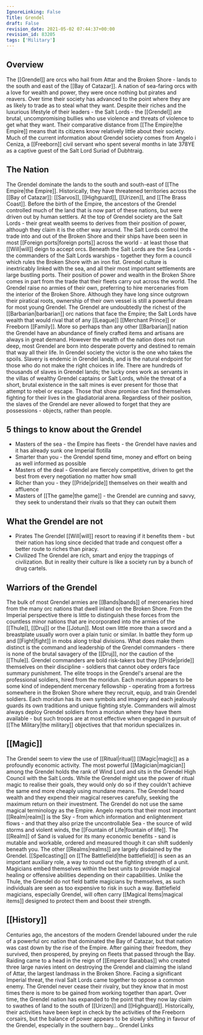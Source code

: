 ```yaml
---
IgnoreLinking: False
Title: Grendel
draft: False
revision_date: 2021-05-02 07:44:37+00:00
revision_id: 83205
tags: ['Military']
---
```


## Overview
The [[Grendel]] are orcs who hail from Attar and the Broken Shore - lands to the south and east of the [[Bay of Catazar]]. A nation of sea-faring orcs with a love for wealth and power, they were once nothing but pirates and reavers. Over time their society has advanced to the point where they are as likely to trade as to steal what they want. Despite their riches and the luxurious lifestyle of their leaders - the Salt Lords - the [[Grendel]] are brutal, uncompromising bullies who use violence and threats of violence to get what they want. Their comparative distance from [[The Empire|the Empire]] means that its citizens know relatively little about their society. 
Much of the current information about Grendel society comes from Angelo i Ceniza, a [[Freeborn]] civil servant who spent several months in late 378YE as a captive guest of the Salt Lord Suriad of Dubhtraig.
## The Nation
The Grendel dominate the lands to the south and south-east of [[The Empire|the Empire]]. Historically, they have threatened territories across the [[Bay of Catazar]]: [[Sarvos]], [[Highguard]], [[Urizen]], and [[The Brass Coast]]. Before the birth of the Empire, the ancestors of the Grendel controlled much of the land that is now part of these nations, but were driven out by human settlers.
At the top of Grendel society are the Salt Lords - their great wealth seems to derives from their position of power, although they claim it is the other way around. The Salt Lords control the trade into and out of the Broken Shore and their ships have been seen in most [[Foreign ports|foreign ports]] across the world - at least those that [[Will|will]] deign to accept orcs. Beneath the Salt Lords are the Sea Lords - the commanders of the Salt Lords warships - together they form a council which rules the Broken Shore with an iron fist.
Grendel culture is inextricably linked with the sea, and all their most important settlements are large bustling ports. Their position of power and wealth in the Broken Shore comes in part from the trade that their fleets carry out across the world. The Grendel raise no armies of their own, preferring to hire mercenaries from the interior of the Broken Shore. Although they have long since outgrown their piratical roots, ownership of their own vessel is still a powerful dream for most young Grendel.
The Grendel are undoubtedly the richest of the [[Barbarian|barbarian]] orc nations that face the Empire; the Salt Lords have wealth that would rival that of any [[League]] [[Merchant Prince]] or Freeborn [[Family]]. More so perhaps than any other [[Barbarian]] nation the Grendel have an abundance of finely crafted items and artisans are always in great demand. However the wealth of the nation does not run deep, most Grendel are born into desperate poverty and destined to remain that way all their life. In Grendel society the victor is the one who takes the spoils.
Slavery is endemic in Grendel lands, and is the natural endpoint for those who do not make the right choices in life. There are hundreds of thousands of slaves in Grendel lands; the lucky ones work as servants in the villas of wealthy Grendel captains or Salt Lords, while the threat of a short, brutal existence in the salt mines is ever present for those that attempt to rebel or escape. Those that show promise can find themselves fighting for their lives in the gladiatorial arena. Regardless of their position, the slaves of the Grendel are never allowed to forget that they are possessions - objects, rather than people.
## 5 things to know about the Grendel
* Masters of the sea - the Empire has fleets - the Grendel have navies and it has already sunk one Imperial flotilla
* Smarter than you - the Grendel spend time, money and effort on being as well informed as possible
* Masters of the deal - Grendel are fiercely competitive, driven to get the best from every negotiation no matter how small
* Richer than you - they [[Pride|pride]] themselves on their wealth and affluence
* Masters of [[The game|the game]] - the Grendel are cunning and savvy, they seek to understand their rivals so that they can outwit them
## What the Grendel are not
* Pirates The Grendel [[Will|will]] resort to reaving if it benefits them - but their nation has long since decided that trade and conquest offer a better route to riches than piracy.
* Civilized The Grendel are rich, smart and enjoy the trappings of civilization. But in reality their culture is like a society run by a bunch of drug cartels.
## Warriors of the Grendel
The bulk of most Grendel armies are [[Bands|bands]] of mercenaries hired from the many orc nations that dwell inland on the Broken Shore. From the Imperial perspective there is little to distinguish these forces from the countless minor nations that are incorporated into the armies of the [[Thule]], [[Druj]] or the [[Jotun]]. Most own little more than a sword and a breastplate usually worn over a plain tunic or similar. In battle they form up and [[Fight|fight]] in mobs along tribal divisions. What does make them distinct is the command and leadership of the Grendel commanders - there is none of the brutal savagery of the [[Druj]], nor the caution of the [[Thule]]. Grendel commanders are bold risk-takers but they [[Pride|pride]] themselves on their discipline - soldiers that cannot obey orders face summary punishment. 
The elite troops in the Grendel's arsenal are the professional soldiers, hired from the moridun. Each moridun appears to be some kind of independent mercenary fellowship - operating from a fortress somewhere in the Broken Shore where they recruit, equip, and train Grendel soldiers. Each moridun has its own symbols and imagery and each jealously guards its own traditions and unique fighting style. Commanders will almost always deploy Grendel soldiers from a moridun where they have them available - but such troops are at most effective when engaged in pursuit of [[The Military|the military]] objectives that that moridun specializes in.
## [[Magic]]
The Grendel seem to view the use of [[Ritual|ritual]] [[Magic|magic]] as a profoundly economic activity. The most powerful [[Magician|magician]] among the Grendel holds the rank of Wind Lord and sits in the Grendel High Council with the Salt Lords. While the Grendel might use the power of ritual magic to realise their goals, they would only do so if they couldn't achieve the same end more cheaply using mundane means. The Grendel hoard wealth and they expend their magical reserves carefully, seeking the maximum return on their investment.
The Grendel do not use the same magical terminology as the Empire. Angelo reports that their most important [[Realm|realm]] is the Sky - from which information and enlightenment flows - and that they also prize the uncontrollable Sea - the source of wild storms and violent winds, the [[Fountain of Life|fountain of life]]. The [[Realm]] of Sand is valued for its many economic benefits - sand is mutable and workable, ordered and measured though it can shift suddenly beneath you. The other [[Realms|realms]] are largely disdained by the Grendel.
[[Spellcasting]] on [[The Battlefield|the battlefield]] is seen as an important auxiliary role, a way to round out the fighting strength of a unit. Magicians embed themselves within the best units to provide magical healing or offensive abilities depending on their capabilities. Unlike the Thule, the Grendel do not field battle magicians by themselves, as such individuals are seen as too expensive to risk in such a way. Battlefield magicians, especially Grendel, will often carry [[Magical Items|magical items]] designed to protect them and boost their strength. 
## [[History]]
Centuries ago, the ancestors of the modern Grendel laboured under the rule of a powerful orc nation that dominated the Bay of Catazar, but that nation was cast down by the rise of the Empire. After gaining their freedom, they survived, then prospered, by preying on fleets that passed through the Bay.
Raiding came to a head in the reign of [[Emperor Barabbas]] who created three large navies intent on destroying the Grendel and claiming the island of Attar, the largest landmass in the Broken Shore. Facing a significant Imperial threat, the rival Salt Lords came together to oppose a common enemy. The Grendel never cease their rivalry, but they know that in most times there is more to be gained from working together than apart.
Over time, the Grendel nation has expanded to the point that they now lay claim to swathes of land to the south of [[Urizen]] and [[Highguard]]. Historically, their activities have been kept in check by the activities of the Freeborn corsairs, but the balance of power appears to be slowly shifting in favour of the Grendel, especially in the southern bay...
Grendel Links